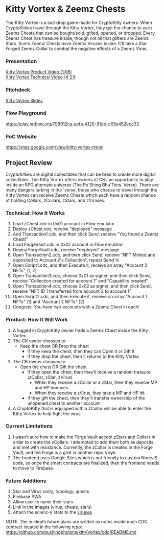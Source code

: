 # Kitty Vortex & Zeemz Chests
The Kitty Vortex is a loot drop game made for CryptoKitty owners. When CryptoKitties travel through the Kitty Vortex, 
they get the chance to earn Zeemz Chests that can be bought/sold, gifted, opened, or dropped. Every Zeemz Chest has treasure inside, 
though not all that glitters are Zeemz Stars. Some Zeemz Chests have Zeemz Viruses inside. It'll take a Star Forged Zeemz Collar 
to combat the negative effects of a Zeemz Virus.


### Presentation
[Kitty Vortex Product Video (1:06)](https://youtu.be/zuB1waK64SM)<br />
[Kitty Vortex Technical Video (4:21)](https://youtu.be/p0BLXZvk99s)<br />


### Pitchdeck
[Kitty Vortex Slides](https://docs.google.com/presentation/d/1R7K78iVI2lzskXgsBCJua_m-A2T19r4c6Ti02CuGtVE/edit?usp=sharing)

### Flow Playground
https://play.onflow.org/798912ca-aefa-4f20-91db-c05e452ecc33

### PoC Website 
https://sites.google.com/view/kitty-vortex-travel

## Project Review
CryptoKitties are digital collectibles that can be bred to create more digital collectibles. The Kitty Vortex offers owners of CKs
an opportunity to play inside an RPG alternate universe (The Pu'Shing Bhu'Tons 'Verse). There are many dangers lurking in the 'verse, 
those who choose to travel through the Kitty Vortex can receive Zeemz Chests which each have a random chance of holding Collars, zCollars, 
zStars, and zViruses. 


### Technical: How It Works
1. Load zChest.cdc in 0x01 account in Flow emulator
2. Deploy zChest.cdc, receive "deployed" message
3. Add Transaction1.cdc, and then click Send, receive "You found a Zeemz Chest!"
4. Load ForgeVault.cdc in 0x02 account in Flow emulator
5. Deploy ForgeVault.cdc, receive "deployed" message
6. Open Transaction2.cdc, and then click Send, receive "NFT Minted and deposited to Account 2's Collection", repeat Send 1x
7. Open Script1.cdc, and then Execute it, receive an array "Account 2 NFTs" [1, 2]
8. Open Transaction3.cdc, choose 0x01 as signer, and then click Send, receive "Collection created for account 1" and "Capability created"
9. Open Transaction4.cdc, choose 0x02 as signer, and then click Send, receive "NFT ID 1 transferred from account 2 to account 1"
10. Open Script2.cdc, and then Execute it, receive an array "Account 1 NFTs" [1] and "Account 2 NFTs" [2]
11. Congrats! You have two accounts with a Zeemz Chest in each! 


### Product: How It Will Work
1. A logged in CryptoKitty owner finds a Zeemz Chest inside the Kitty Vortex.
2. The CK owner chooses to:
    - Keep the chest OR Drop the chest
        - If they keep the chest, then they can Open it or Gift it
        - If they drop the chest, then it returns to the Kitty Vortex
3. The CK owner chooses to:
    - Open the chest OR Gift the chest
        - If they open the chest, then they'll receive a random treasure (zCollar, zStar, zVirus)
		    - When they receive a zCollar or a zStar, then they receive MP and HP bonuses
			- When they receive a zVirus, they take a MP and HP hit
		- If they gift the chest, then they'll transfer ownership of the unopened chest to another account
4. A CryptoKitty that is equipped with a zCollar will be able to enter the Kitty Vortex to help fight the virus


### Current Limitations
1. I wasn't sure how to make the Forge Vault accept zStars and Collars in order to create the zCollars. I attempted to add them both as deposits, and met with resistance. Currently, the zCollar is created in the Forge Vault, and the Forge is a glint in another repo's eye. 
2. The frontend uses Google Sites which is not friendly to custom NodeJS code, so once the smart contracts are finalized, then the frontend needs
to move to Firebase.


### Future Additions
1. Star and Virus rarity, typology, quests
2. Firebase PWA
3. Allow user to name their stars
4. Link in the images (virus, chests, stars)
5. Attach the scienc-y stats to the [viruses](https://github.com/pushingbhutons/kittyVortex/blob/master/cdc/zvirus.cdc)

NOTE: 
The in-depth future plans are written as notes inside each CDC contract located in the following repo:
https://github.com/pushingbhutons/kittyVortex/cdc/README.md




